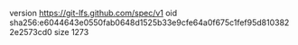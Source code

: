 version https://git-lfs.github.com/spec/v1
oid sha256:e6044643e0550fab0648d1525b33e9cfe64a0f675c1fef95d8103822e2573cd0
size 1273
